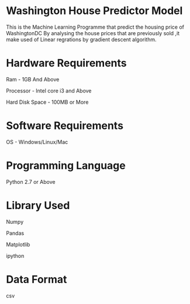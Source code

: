 # Washington House Predictor Model
This is the Machine Learning Programme that predict the housing price of WashingtonDC 
By analysing the house prices that are previously sold ,it make used of Linear regrations 
by gradient descent algorithm. 

# Hardware Requirements
 Ram               - 1GB And Above

 Processor         - Intel core i3 and Above

 Hard Disk Space   - 100MB or More

# Software Requirements
 OS - Windows/Linux/Mac

# Programming Language
 Python 2.7 or Above

# Library Used
 Numpy

 Pandas

 Matplotlib

 ipython 

# Data Format
 csv






